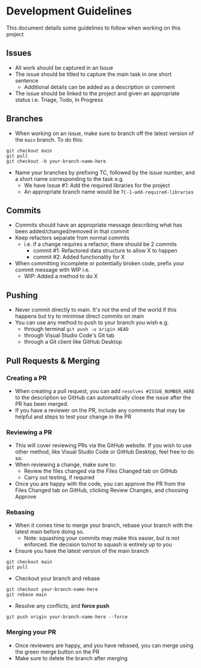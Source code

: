 # Development Guidelines
This document details some guidelines to follow when working on this project

## Issues
- All work should be captured in an Issue
- The issue should be titled to capture the main task in one short sentence
	- Additional details can be added as a description or comment
- The issue should be linked to the project and given an appropriate status i.e. Triage, Todo, In Progress

## Branches
- When working on an issue, make sure to branch off the latest version of the `main` branch. To do this:
```
git checkout main
git pull
git checkout -b your-branch-name-here
```
- Name your branches by prefixing TC, followed by the issue number, and a short name corresponding to the task e.g.
	- We have Issue #1: Add the required libraries for the project
	- An appropriate branch name would be `TC-1-add-required-libraries`

## Commits
- Commits should have an appropriate message describing what has been added/changed/removed in that commit
- Keep refactors separate from normal commits
	- i.e. if a change requires a refactor, there should be 2 commits
		- commit #1: Refactored data structure to allow X to happen
		- commit #2: Added functionality for X
- When committing incomplete or potentially broken code, prefix your commit message with WIP i.e.
	- WIP: Added a method to do X

## Pushing
- Never commit directly to main. It's not the end of the world if this happens but try to minimise direct commits on main
- You can use any method to push to your branch you wish e.g.
	- through terminal `git push -u origin HEAD`
	- through Visual Studio Code's Git tab
	- through a Git client like GitHub Desktop


## Pull Requests & Merging
### Creating a PR
- When creating a pull request, you can add `resolves #ISSUE_NUMBER_HERE` to the description so GitHub can automatically close the issue after the PR has been merged.
- If you have a reviewer on the PR, include any comments that may be helpful and steps to test your change in the PR

### Reviewing a PR
- This will cover reviewing PRs via the GitHub website. If you wish to use other method, like Visual Studio Code or GitHub Desktop, feel free to do so.
- When reviewing a change, make sure to:
	- Review the files changed via the Files Changed tab on GitHub
	- Carry out testing, if required
- Once you are happy with the code, you can approve the PR from the Files Changed tab on GitHub, clicking Review Changes, and choosing Approve 
### Rebasing
- When it comes time to merge your branch, rebase your branch with the latest main before doing so. 
	- Note: squashing your commits may make this easier, but is not enforced. the decision to/not to squash is entirely up to you
- Ensure you have the latest version of the main branch
```
git checkout main
git pull
```
- Checkout your branch and rebase
```
git checkout your-branch-name-here
git rebase main
```
- Resolve any conflicts, and **force push**
```
git push origin your-branch-name-here --force
```

### Merging your PR
- Once reviewers are happy, and you have rebased, you can merge using the green merge button on the PR
- Make sure to delete the branch after merging